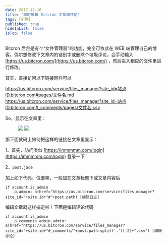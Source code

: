 ```yaml
---
date: 2017-12-16
title: '即时编辑 Bitcron 文章和评论'
tags: [折腾]
published: true
hideInList: false
isTop: false
---
```


Bitcron 后台是有个“文件管理器”的功能，完全可依此在 WEB 端管理自己的博客。偶尔想修改下文章内的错别字或删除个垃圾评论，会手动输入 [https://us.bitcron.com/](https://us.bitcron.com/) ，然后进入相应的文件里进行修改。

其实，直接访问以下链接同样可以

https://us.bitcron.com/service/files_manager?site_id=站点ID.bitcron.com#pages/文件名.md
https://us.bitcron.com/service/files_manager?site_id=站点ID.bitcron.com#_comments/pages/文件名.csv

<!--more-->

So，显示在文章里：

<figure>
    <img src="https://pic.edui.fun/images/2017/12/edit-1.png" />
    <img src="https://pic.edui.fun/images/2017/12/edit-2.png" />
</figure>

那下面就码上如何把这样的链接在文章里显示：

1、首先，访问类似 [https://immmmm.com/login](https://immmmm.com/login) 登录一下

2、`post.jade` 

加上如下代码，位置嘛，一般加在文章标题下或文章内容后

```jade
if account.is_admin
    p.admin: a(href="https://us.bitcron.com/service/files_manager?site_id="+site.id+"#"+post.path) [编辑日志]
```

编辑文章就这样搞定啦！下面是编辑评论代码

```jade
if account.is_admin
	p.comments_admin.admin: a(href="https://us.bitcron.com/service/files_manager?site_id="+site.id+"#_comments/"+post.path.split('.')[-2]+".csv") [编辑评论]
```